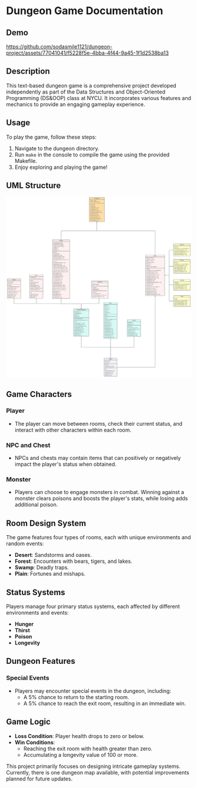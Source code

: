 # Dungeon Game Documentation

## Demo

https://github.com/sodasmile1121/dungeon-project/assets/77041041/f5228f5e-4bba-4f44-9a45-1f1d2538ba13

## Description

This text-based dungeon game is a comprehensive project developed independently as part of the Data Structures and Object-Oriented Programming (DS&OOP) class at NYCU. It incorporates various features and mechanics to provide an engaging gameplay experience.

## Usage

To play the game, follow these steps:

1. Navigate to the dungeon directory.
2. Run `make` in the console to compile the game using the provided Makefile.
3. Enjoy exploring and playing the game!

## UML Structure

![Dungeon UML Structure](./image/Dungeon.jpeg)

## Game Characters

### Player

- The player can move between rooms, check their current status, and interact with other characters within each room.

### NPC and Chest

- NPCs and chests may contain items that can positively or negatively impact the player's status when obtained.

### Monster

- Players can choose to engage monsters in combat. Winning against a monster clears poisons and boosts the player's stats, while losing adds additional poison.

## Room Design System

The game features four types of rooms, each with unique environments and random events:

- **Desert**: Sandstorms and oases.
- **Forest**: Encounters with bears, tigers, and lakes.
- **Swamp**: Deadly traps.
- **Plain**: Fortunes and mishaps.

## Status Systems

Players manage four primary status systems, each affected by different environments and events:

- **Hunger**
- **Thirst**
- **Poison**
- **Longevity**

## Dungeon Features

### Special Events

- Players may encounter special events in the dungeon, including:
  - A 5% chance to return to the starting room.
  - A 5% chance to reach the exit room, resulting in an immediate win.

## Game Logic

- **Loss Condition**: Player health drops to zero or below.
- **Win Conditions**:
  - Reaching the exit room with health greater than zero.
  - Accumulating a longevity value of 100 or more.

This project primarily focuses on designing intricate gameplay systems. Currently, there is one dungeon map available, with potential improvements planned for future updates.
